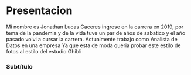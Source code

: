 # Presentacion
Mi nombre es Jonathan Lucas Caceres ingrese en la carrera en 2019, por tema de la pandemia y de la vida tuve un par de años de sabatico y el año pasado volvi a cursar la carrera.
Actualmente trabajo como Analista de Datos en una empresa
Ya que esta de moda queria probar este estilo de fotos al estilo del estudio Ghibli
### Subtítulo
